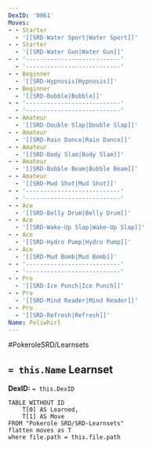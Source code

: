 ```yaml
---
DexID: '0061'
Moves:
- - Starter
  - '[[SRD-Water Sport|Water Sport]]'
- - Starter
  - '[[SRD-Water Gun|Water Gun]]'
- - '---------------------------'
  - '---------------------------'
- - Beginner
  - '[[SRD-Hypnosis|Hypnosis]]'
- - Beginner
  - '[[SRD-Bubble|Bubble]]'
- - '---------------------------'
  - '---------------------------'
- - Amateur
  - '[[SRD-Double Slap|Double Slap]]'
- - Amateur
  - '[[SRD-Rain Dance|Rain Dance]]'
- - Amateur
  - '[[SRD-Body Slam|Body Slam]]'
- - Amateur
  - '[[SRD-Bubble Beam|Bubble Beam]]'
- - Amateur
  - '[[SRD-Mud Shot|Mud Shot]]'
- - '---------------------------'
  - '---------------------------'
- - Ace
  - '[[SRD-Belly Drum|Belly Drum]]'
- - Ace
  - '[[SRD-Wake-Up Slap|Wake-Up Slap]]'
- - Ace
  - '[[SRD-Hydro Pump|Hydro Pump]]'
- - Ace
  - '[[SRD-Mud Bomb|Mud Bomb]]'
- - '---------------------------'
  - '---------------------------'
- - Pro
  - '[[SRD-Ice Punch|Ice Punch]]'
- - Pro
  - '[[SRD-Mind Reader|Mind Reader]]'
- - Pro
  - '[[SRD-Refresh|Refresh]]'
Name: Poliwhirl
---
```


#PokeroleSRD/Learnsets

## `= this.Name` Learnset

**DexID:** `= this.DexID`

```dataview
TABLE WITHOUT ID
    T[0] AS Learned,
    T[1] AS Move
FROM "Pokerole SRD/SRD-Learnsets"
flatten moves as T
where file.path = this.file.path
```
